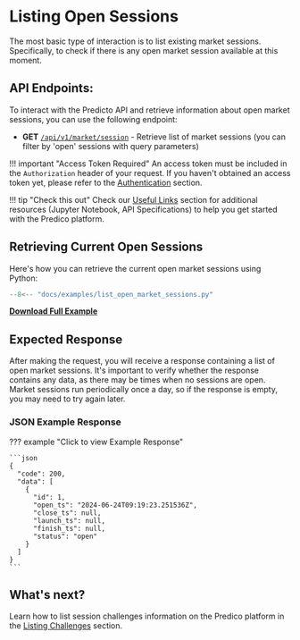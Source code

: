 # Listing Open Sessions

The most basic type of interaction is to list existing market sessions. Specifically, to check if there is any open market session available at this moment.

## API Endpoints:

To interact with the Predicto API and retrieve information about 
open market sessions, 
you can use the following endpoint:

- **GET** [`/api/v1/market/session`](https://predico-elia.inesctec.pt/redoc/#tag/market/operation/get_market_session) - Retrieve list of market sessions (you can filter by 'open' sessions with query parameters)

!!! important "Access Token Required"
    An access token must be included in the `Authorization` header of your request. If you haven't obtained an access token yet, please refer to the [Authentication](authentication.md) section.

!!! tip "Check this out"
    Check our [Useful Links](useful_links.md) section for additional resources (Jupyter Notebook, API Specifications) to help you get started with the Predico platform.


## Retrieving Current Open Sessions

Here's how you can retrieve the current open market sessions using Python:

```python title="list_open_market_sessions.py"
--8<-- "docs/examples/list_open_market_sessions.py"
```

<a href="../examples/list_open_market_sessions.py" download="list_open_market_sessions.py"><b>Download Full Example</b></a>


## Expected Response

After making the request, you will receive a response containing a list of open market sessions. 
It's important to verify whether the response contains any data, as there may be times when no sessions are open. 
Market sessions run periodically once a day, so if the response is empty, you may need to try again later.


### JSON Example Response 
??? example "Click to view Example Response"

    ```json
    {
      "code": 200,
      "data": [
        {
          "id": 1,
          "open_ts": "2024-06-24T09:19:23.251536Z",
          "close_ts": null,
          "launch_ts": null,
          "finish_ts": null,
          "status": "open"
        }
      ]
    }
    ```

## What's next?

Learn how to list session challenges information on the Predico platform in the [Listing Challenges](listing_challenges.md) section.
